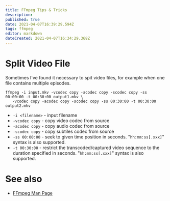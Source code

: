 ```yaml
---
title: FFmpeg Tips & Tricks
description: 
published: true
date: 2021-04-07T16:39:29.594Z
tags: ffmpeg
editor: markdown
dateCreated: 2021-04-07T16:34:29.368Z
---
```


# Split Video File

Sometimes I've found it necessary to spit video files, for example when one file contains multiple episodes.

```
ffmpeg -i input.mkv -vcodec copy -acodec copy -scodec copy -ss 00:00:00 -t 00:30:00 output1.mkv \
   -vcodec copy -acodec copy -scodec copy -ss 00:30:00 -t 00:30:00 output2.mkv
```

* `-i <filename>` - input filename
* `-vcodec copy` - copy video codec from source
* `-acodec copy` - copy audio codec from source
* `-scodec copy` - copy subtiles codec from source
* `-ss 00:00:00` - seek to given time position in seconds. "`hh:mm:ss[.xxx]`" syntax is also supported.
* `-t 00:30:00` - restrict the transcoded/captured video sequence to the duration specified in seconds. "`hh:mm:ss[.xxx]`" syntax is also supported.

# See also

* [FFmpeg Man Page](https://linux.die.net/man/1/ffmpeg)